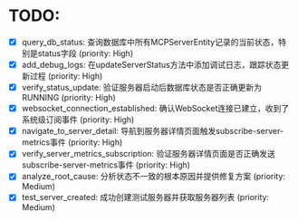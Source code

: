 # TODO:

- [x] query_db_status: 查询数据库中所有MCPServerEntity记录的当前状态，特别是status字段 (priority: High)
- [x] add_debug_logs: 在updateServerStatus方法中添加调试日志，跟踪状态更新过程 (priority: High)
- [x] verify_status_update: 验证服务器启动后数据库状态是否正确更新为RUNNING (priority: High)
- [x] websocket_connection_established: 确认WebSocket连接已建立，收到了系统级订阅事件 (priority: High)
- [x] navigate_to_server_detail: 导航到服务器详情页面触发subscribe-server-metrics事件 (priority: High)
- [x] verify_server_metrics_subscription: 验证服务器详情页面是否正确发送subscribe-server-metrics事件 (priority: High)
- [x] analyze_root_cause: 分析状态不一致的根本原因并提供修复方案 (priority: Medium)
- [x] test_server_created: 成功创建测试服务器并获取服务器列表 (priority: Medium)
